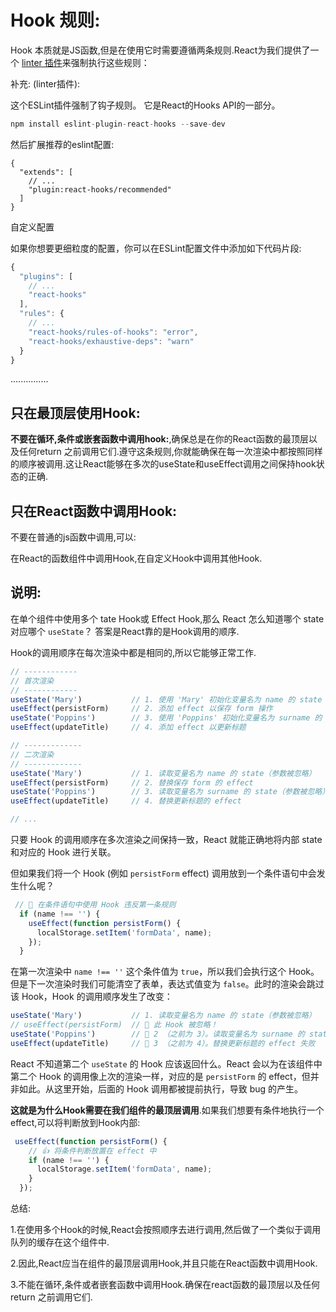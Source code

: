 # Hook 规则:

Hook 本质就是JS函数,但是在使用它时需要遵循两条规则.React为我们提供了一个 [linter 插件](https://www.npmjs.com/package/eslint-plugin-react-hooks)来强制执行这些规则：

补充: (linter插件):

这个ESLint插件强制了钩子规则。 它是React的Hooks API的一部分。

```js
npm install eslint-plugin-react-hooks --save-dev
```

然后扩展推荐的eslint配置: 

```
{
  "extends": [
    // ...
    "plugin:react-hooks/recommended"
  ]
}
```



自定义配置 

如果你想要更细粒度的配置，你可以在ESLint配置文件中添加如下代码片段:

```js
{
  "plugins": [
    // ...
    "react-hooks"
  ],
  "rules": {
    // ...
    "react-hooks/rules-of-hooks": "error",
    "react-hooks/exhaustive-deps": "warn"
  }
}
```

...............

## 只在最顶层使用Hook:

**不要在循环,条件或嵌套函数中调用hook:**,确保总是在你的React函数的最顶层以及任何return 之前调用它们.遵守这条规则,你就能确保在每一次渲染中都按照同样的顺序被调用.这让React能够在多次的useState和useEffect调用之间保持hook状态的正确.

## 只在React函数中调用Hook:

不要在普通的js函数中调用,可以:

在React的函数组件中调用Hook,在自定义Hook中调用其他Hook.

## 说明:

在单个组件中使用多个 tate Hook或 Effect Hook,那么 React 怎么知道哪个 state 对应哪个 `useState`？ 答案是React靠的是Hook调用的顺序.

Hook的调用顺序在每次渲染中都是相同的,所以它能够正常工作.

```js
// ------------
// 首次渲染
// ------------
useState('Mary')           // 1. 使用 'Mary' 初始化变量名为 name 的 state
useEffect(persistForm)     // 2. 添加 effect 以保存 form 操作
useState('Poppins')        // 3. 使用 'Poppins' 初始化变量名为 surname 的 state
useEffect(updateTitle)     // 4. 添加 effect 以更新标题

// -------------
// 二次渲染
// -------------
useState('Mary')           // 1. 读取变量名为 name 的 state（参数被忽略）
useEffect(persistForm)     // 2. 替换保存 form 的 effect
useState('Poppins')        // 3. 读取变量名为 surname 的 state（参数被忽略）
useEffect(updateTitle)     // 4. 替换更新标题的 effect

// ...
```

只要 Hook 的调用顺序在多次渲染之间保持一致，React 就能正确地将内部 state 和对应的 Hook 进行关联。 

但如果我们将一个 Hook (例如 `persistForm` effect) 调用放到一个条件语句中会发生什么呢？ 

```js
 // 🔴 在条件语句中使用 Hook 违反第一条规则
  if (name !== '') {
    useEffect(function persistForm() {
      localStorage.setItem('formData', name);
    });
  }
```

在第一次渲染中 `name !== ''` 这个条件值为 `true`，所以我们会执行这个 Hook。但是下一次渲染时我们可能清空了表单，表达式值变为 `false`。此时的渲染会跳过该 Hook，Hook 的调用顺序发生了改变： 

```js
useState('Mary')           // 1. 读取变量名为 name 的 state（参数被忽略）
// useEffect(persistForm)  // 🔴 此 Hook 被忽略！
useState('Poppins')        // 🔴 2 （之前为 3）。读取变量名为 surname 的 state 失败
useEffect(updateTitle)     // 🔴 3 （之前为 4）。替换更新标题的 effect 失败
```

React 不知道第二个 `useState` 的 Hook 应该返回什么。React 会以为在该组件中第二个 Hook 的调用像上次的渲染一样，对应的是 `persistForm` 的 effect，但并非如此。从这里开始，后面的 Hook 调用都被提前执行，导致 bug 的产生。 

**这就是为什么Hook需要在我们组件的最顶层调用**.如果我们想要有条件地执行一个effect,可以将判断放到Hook内部:

```js
 useEffect(function persistForm() {
    // 👍 将条件判断放置在 effect 中
    if (name !== '') {
      localStorage.setItem('formData', name);
    }
  });
```

总结:

1.在使用多个Hook的时候,React会按照顺序去进行调用,然后做了一个类似于调用队列的缓存在这个组件中.

2.因此,React应当在组件的最顶层调用Hook,并且只能在React函数中调用Hook.

3.不能在循环,条件或者嵌套函数中调用Hook.确保在react函数的最顶层以及任何return 之前调用它们.